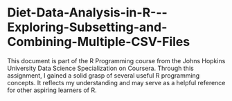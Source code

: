 # Diet-Data-Analysis-in-R---Exploring-Subsetting-and-Combining-Multiple-CSV-Files
This document is part of the R Programming course from the Johns Hopkins University Data Science Specialization on Coursera. Through this assignment, I gained a solid grasp of several useful R programming concepts. It reflects my understanding and may serve as a helpful reference for other aspiring learners of R.
